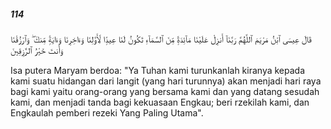 ##### 114

<span class="ayah">قَالَ عِيسَى ٱبْنُ مَرْيَمَ ٱللَّهُمَّ رَبَّنَآ أَنزِلْ عَلَيْنَا مَآئِدَةًۭ مِّنَ ٱلسَّمَآءِ تَكُونُ لَنَا عِيدًۭا لِّأَوَّلِنَا وَءَاخِرِنَا وَءَايَةًۭ مِّنكَ ۖ وَٱرْزُقْنَا وَأَنتَ خَيْرُ ٱلرَّٰزِقِينَ</span>

<span class="ayah_translation">Isa putera Maryam berdoa: "Ya Tuhan kami turunkanlah kiranya kepada kami suatu hidangan dari langit (yang hari turunnya) akan menjadi hari raya bagi kami yaitu orang-orang yang bersama kami dan yang datang sesudah kami, dan menjadi tanda bagi kekuasaan Engkau; beri rzekilah kami, dan Engkaulah pemberi rezeki Yang Paling Utama".</span>

